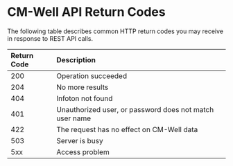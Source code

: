 # CM-Well API Return Codes

The following table describes common HTTP return codes you may receive in response to REST API calls.


Return Code | Description
:------------|:------------
200 | Operation succeeded
204 | No more results
404 | Infoton not found
401 | Unauthorized user, or password does not match user name
422 | The request has no effect on CM-Well data
503 | Server is busy
5xx | Access problem


